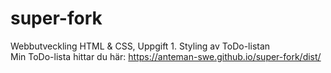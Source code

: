 # super-fork
Webbutveckling HTML &amp; CSS, Uppgift 1. Styling av ToDo-listan  
Min ToDo-lista hittar du här: <a href="https://anteman-swe.github.io/super-fork/dist/">https://anteman-swe.github.io/super-fork/dist/</a>
